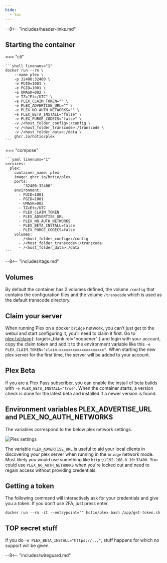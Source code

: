 ```yaml
---
hide:
  - toc
---
```


--8<-- "includes/header-links.md"

## Starting the container

=== "cli"

    ```shell linenums="1"
    docker run --rm \
        --name plex \
        -p 32400:32400 \
        -e PUID=1001 \
        -e PGID=1001 \
        -e UMASK=002 \
        -e TZ="Etc/UTC" \
        -e PLEX_CLAIM_TOKEN="" \
        -e PLEX_ADVERTISE_URL="" \
        -e PLEX_NO_AUTH_NETWORKS="" \
        -e PLEX_BETA_INSTALL="false" \
        -e PLEX_PURGE_CODECS="false" \
        -v /<host_folder_config>:/config \
        -v /<host_folder_transcode>:/transcode \
        -v /<host_folder_data>:/data \
        ghcr.io/hotio/plex
    ```

=== "compose"

    ```yaml linenums="1"
    services:
      plex:
        container_name: plex
        image: ghcr.io/hotio/plex
        ports:
          - "32400:32400"
        environment:
          - PUID=1001
          - PGID=1001
          - UMASK=002
          - TZ=Etc/UTC
          - PLEX_CLAIM_TOKEN
          - PLEX_ADVERTISE_URL
          - PLEX_NO_AUTH_NETWORKS
          - PLEX_BETA_INSTALL=false
          - PLEX_PURGE_CODECS=false
        volumes:
          - /<host_folder_config>:/config
          - /<host_folder_transcode>:/transcode
          - /<host_folder_data>:/data
    ```

--8<-- "includes/tags.md"

## Volumes

By default the container has 2 volumes defined, the volume `/config` that contains the configuration files and the volume `/transcode` which is used as the default transcode directory.

## Claim your server

When running Plex on a docker `bridge` network, you can't just get to the webui and start configuring it, you'll need to claim it first. Go to [plex.tv/claim](https://www.plex.tv/claim){: target=_blank rel="noopener" } and login with your account, copy the claim token and add it to the environment variable like this `-e PLEX_CLAIM_TOKEN="claim-xxxxxxxxxxxxxxxxxxxx"`. When starting the new plex server for the first time, the server will be added to your account.

## Plex Beta

If you are a Plex Pass subscriber, you can enable the install of beta builds with `-e PLEX_BETA_INSTALL="true"`. When the container starts, a version check is done for the latest beta and installed if a newer version is found.

## Environment variables PLEX_ADVERTISE_URL and PLEX_NO_AUTH_NETWORKS

The variables correspond to the below plex network settings.

![Plex settings](../img/plex_settings.png "Plex settings")

The variable `PLEX_ADVERTISE_URL` is useful to aid your local clients in discovering your plex server when running in the `bridge` network mode. Most likely you would use something like `http://192.168.0.10:32400`. You could use `PLEX_NO_AUTH_NETWORKS` when you're locked out and need to regain access without providing credentials.

## Getting a token

The following command will interactively ask for your credentials and give you a token. If you don't use 2FA, just press enter.

```shell
docker run --rm -it --entrypoint="" hotio/plex bash /app/get-token.sh
```

## TOP secret stuff

If you do `-e PLEX_BETA_INSTALL="https://..."`, stuff happens for which no support will be given.

--8<-- "includes/wireguard.md"
